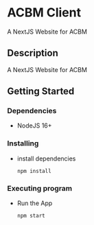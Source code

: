 # ACBM Client

A NextJS Website for ACBM

## Description

A NextJS Website for ACBM

## Getting Started

### Dependencies

- NodeJS 16+

### Installing

- install dependencies
  ```
  npm install
  ```

### Executing program

- Run the App
  ```
  npm start
  ```
